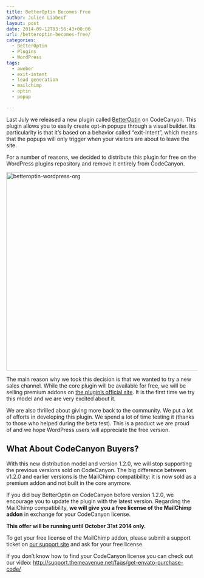 ```yaml
---
title: BetterOptin Becomes Free
author: Julien Liabeuf
layout: post
date: 2014-09-12T03:56:43+00:00
url: /betteroptin-becomes-free/
categories:
  - BetterOptin
  - Plugins
  - WordPress
tags:
  - aweber
  - exit-intent
  - lead generation
  - mailchimp
  - optin
  - popup

---
```

Last July we released a new plugin called <a href="http://wordpress.org/plugins/betteroptin/" target="_blank">BetterOptin</a> on CodeCanyon. This plugin allows you to easily create opt-in popups through a visual builder. Its particularity is that it&#8217;s based on a behavior called &#8220;exit-intent&#8221;, which means that the popups will only trigger when your visitors are about to leave the site.

For a number of reasons, we decided to distribute this plugin for free on the WordPress plugins repository and remove it entirely from CodeCanyon.

[<img class="aligncenter size-large wp-image-632" src="https://themeavenue.net/wp-content/uploads/2014/09/betteroptin-wordpress-org-1024x892.png" alt="betteroptin-wordpress-org" width="600" height="522" srcset="http://themeavenue.dev/wp-content/uploads/2014/09/betteroptin-wordpress-org-1024x892.png 1024w, http://themeavenue.dev/wp-content/uploads/2014/09/betteroptin-wordpress-org-300x261.png 300w, http://themeavenue.dev/wp-content/uploads/2014/09/betteroptin-wordpress-org-768x669.png 768w, http://themeavenue.dev/wp-content/uploads/2014/09/betteroptin-wordpress-org.png 1152w" sizes="(max-width: 600px) 100vw, 600px" />][1]

The main reason why we took this decision is that we wanted to try a new sales channel. While the core plugin will be available for free, we will be selling premium addons on <a href="http://betteropt.in" target="_blank">the plugin&#8217;s official site</a>. It is the first time we try this model and we are very excited about it.

We are also thrilled about giving more back to the community. We put a lot of efforts in developing this plugin. We spend a lot of time testing it (thanks to those who helped during the beta test). This is a product we are proud of and we hope WordPress users will appreciate the free version.

## What About CodeCanyon Buyers?

With this new distribution model and version 1.2.0, we will stop supporting the previous versions sold on CodeCanyon. The big difference between v1.2.0 and earlier versions is the MailChimp compatibility: it is now sold as a premium addon and not built in the core anymore.

If you did buy BetterOptin on CodeCanyon before version 1.2.0, we encourage you to update the plugin with the latest version. Regarding the MailChimp compatibility, **we will give you a free license of the MailChimp addon** in exchange for your CodeCanyon license.

**This offer will be running until October 31st 2014 only.**

To get your free license of the MailChimp addon, please submit a support ticket on <a href="http://support.themeavenue.net/" target="_blank">our support site</a> and ask for your free license.

If you don&#8217;t know how to find your CodeCanyon license you can check out our video: <a href="http://support.themeavenue.net/faqs/get-envato-purchase-code/" target="_blank">http://support.themeavenue.net/faqs/get-envato-purchase-code/</a>

 [1]: https://themeavenue.net/wp-content/uploads/2014/09/betteroptin-wordpress-org.png